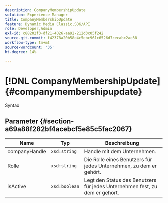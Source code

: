 ```yaml
---
description: CompanyMembershipUpdate
solution: Experience Manager
title: CompanyMembershipUpdate
feature: Dynamic Media Classic,SDK/API
role: Developer,Admin
exl-id: c88202f3-df21-4026-aa92-212d3c05f242
source-git-commit: f42378a20b58e4c5ebc961c6526d7cecabc2ae38
workflow-type: tm+mt
source-wordcount: '35'
ht-degree: 14%

---
```


# [!DNL CompanyMembershipUpdate]{#companymembershipupdate}

Syntax

## Parameter {#section-a69a88f282bf4acebcf5e85c5fac2067}

| Name | Typ | Beschreibung |
|---|---|---|
| companyHandle | `xsd:string` | Handle mit dem Unternehmen. |
| Rolle | `xsd:string` | Die Rolle eines Benutzers für jedes Unternehmen, zu dem er gehört. |
| isActive | `xsd:boolean` | Legt den Status des Benutzers für jedes Unternehmen fest, zu dem er gehört. |
